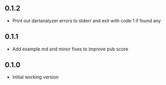 ## 0.1.2

- Print out dartanalyzer errors to stderr and exit with code 1 if found any

## 0.1.1

- Add example.md and minor fixes to improve pub score

## 0.1.0

- Initial working version
